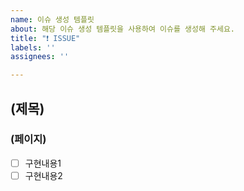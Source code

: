 ```yaml
---
name: 이슈 생성 템플릿
about: 해당 이슈 생성 템플릿을 사용하여 이슈를 생성해 주세요.
title: "❗️ ISSUE"
labels: ''
assignees: ''

---
```


## (제목)
### (페이지)
- [ ] 구현내용1
- [ ] 구현내용2
